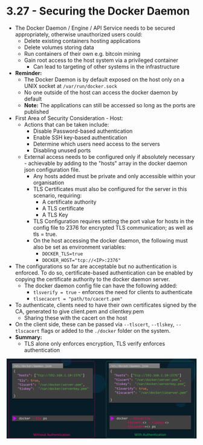 # 3.27 - Securing the Docker Daemon

- The Docker Daemon / Engine / API Service needs to be secured appropriately, otherwise unauthorized users could:
  - Delete existing containers hosting applications
  - Delete volumes storing data
  - Run containers of their own e.g. bitcoin mining
  - Gain root access to the host system via a privileged container
    - Can lead to targeting of other systems in the infrastructure
- **Reminder:**
  - The Docker Daemon is by default exposed on the host only on a UNIX socket at `/var/run/docker.sock`
  - No one outside of the host can access the docker daemon by default
  - **Note:** The applications can still be accessed so long as the ports are published
- First Area of Security Consideration - Host:
  - Actions that can be taken include:
    - Disable Password-based authentication
    - Enable SSH key-based authentication
    - Determine which users need access to the servers
    - Disabling unused ports
  - External access needs to be configured only if absolutely necessary - achievable by adding to the "hosts" array in the docker daemon json configuration file.
    - Any hosts added must be private and only accessible within your organisation
    - TLS Certificates must also be configured for the server in this scenario, requiring:
      - A certificate authority
      - A TLS certificate
      - A TLS Key
    - TLS Configuration requires setting the port value for hosts in the config file to 2376 for encrypted TLS communication; as well as tls = true.
    - On the host accessing the docker daemon, the following must also be set as environment variables:
      - `DOCKER_TLS=true`
      - `DOCKER_HOST="tcp://<IP>:2376"`
- The configurations so far are acceptable but no authentication is enforced. To do so, certificate-based authentication can be enabled by copying the certificate authority to the docker daemon server.
  - The docker daemon config file can have the following added:
    - `tlsverify = true` - enforces the need for clients to authenticate
    - `tlsecacert = "path/to/cacert.pem"`
- To authenticate, clients need to have their own certificates signed by the CA, generated to give client.pem and clientkey.pem
  - Sharing these with the cacert on the host
- On the client side, these can be passed via `--tlscert`, `--tlskey`, `--tlscacert` flags or added to the `./docker` folder on the system.
- **Summary:**
  - TLS alone only enforces encryption, TLS verify enforces authentication

![Docker TLS Comparison](./img/docker-tls.png)
